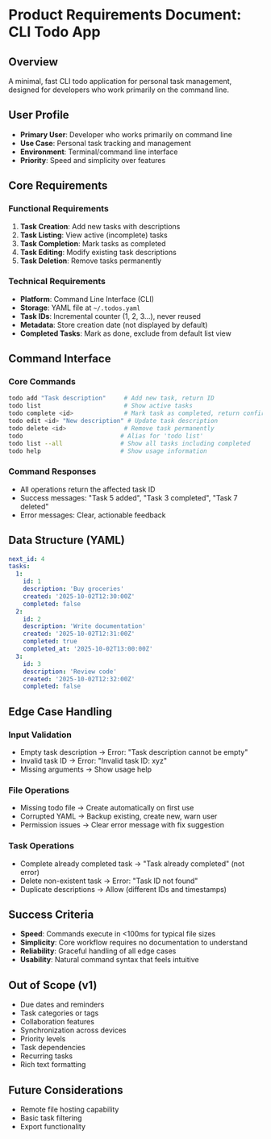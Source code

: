 # Product Requirements Document: CLI Todo App

## Overview

A minimal, fast CLI todo application for personal task management, designed for developers who work primarily on the command line.

## User Profile

- **Primary User**: Developer who works primarily on command line
- **Use Case**: Personal task tracking and management
- **Environment**: Terminal/command line interface
- **Priority**: Speed and simplicity over features

## Core Requirements

### Functional Requirements

1. **Task Creation**: Add new tasks with descriptions
2. **Task Listing**: View active (incomplete) tasks
3. **Task Completion**: Mark tasks as completed
4. **Task Editing**: Modify existing task descriptions
5. **Task Deletion**: Remove tasks permanently

### Technical Requirements

- **Platform**: Command Line Interface (CLI)
- **Storage**: YAML file at `~/.todos.yaml`
- **Task IDs**: Incremental counter (1, 2, 3...), never reused
- **Metadata**: Store creation date (not displayed by default)
- **Completed Tasks**: Mark as done, exclude from default list view

## Command Interface

### Core Commands

```bash
todo add "Task description"     # Add new task, return ID
todo list                       # Show active tasks
todo complete <id>              # Mark task as completed, return confirmation
todo edit <id> "New description" # Update task description
todo delete <id>                # Remove task permanently
todo                           # Alias for 'todo list'
todo list --all                # Show all tasks including completed
todo help                      # Show usage information
```

### Command Responses

- All operations return the affected task ID
- Success messages: "Task 5 added", "Task 3 completed", "Task 7 deleted"
- Error messages: Clear, actionable feedback

## Data Structure (YAML)

```yaml
next_id: 4
tasks:
  1:
    id: 1
    description: 'Buy groceries'
    created: '2025-10-02T12:30:00Z'
    completed: false
  2:
    id: 2
    description: 'Write documentation'
    created: '2025-10-02T12:31:00Z'
    completed: true
    completed_at: '2025-10-02T13:00:00Z'
  3:
    id: 3
    description: 'Review code'
    created: '2025-10-02T12:32:00Z'
    completed: false
```

## Edge Case Handling

### Input Validation

- Empty task description → Error: "Task description cannot be empty"
- Invalid task ID → Error: "Invalid task ID: xyz"
- Missing arguments → Show usage help

### File Operations

- Missing todo file → Create automatically on first use
- Corrupted YAML → Backup existing, create new, warn user
- Permission issues → Clear error message with fix suggestion

### Task Operations

- Complete already completed task → "Task already completed" (not error)
- Delete non-existent task → Error: "Task ID not found"
- Duplicate descriptions → Allow (different IDs and timestamps)

## Success Criteria

- **Speed**: Commands execute in <100ms for typical file sizes
- **Simplicity**: Core workflow requires no documentation to understand
- **Reliability**: Graceful handling of all edge cases
- **Usability**: Natural command syntax that feels intuitive

## Out of Scope (v1)

- Due dates and reminders
- Task categories or tags
- Collaboration features
- Synchronization across devices
- Priority levels
- Task dependencies
- Recurring tasks
- Rich text formatting

## Future Considerations

- Remote file hosting capability
- Basic task filtering
- Export functionality
